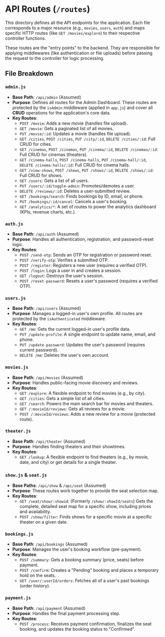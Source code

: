 # API Routes (`/routes`)

This directory defines all the API endpoints for the application. Each file corresponds to a major resource (e.g., `movies`, `users`, `auth`) and maps specific HTTP routes (like `GET /movies/explore`) to their respective controller functions.

These routes are the "entry points" to the backend. They are responsible for applying middlewares (like authentication or file uploads) before passing the request to the controller for logic processing.

## File Breakdown

### `admin.js`
* **Base Path**: `/api/admin` (Assumed)
* **Purpose**: Defines all routes for the Admin Dashboard. These routes are protected by the `isAdmin` middleware (applied in `app.js`) and cover all **CRUD** operations for the application's core data.
* **Key Routes**:
    * `POST /movie`: Adds a new movie (handles file upload).
    * `GET /movie`: Gets a paginated list of all movies.
    * `PUT /movie/:id`: Updates a movie (handles file upload).
    * `GET /cities`, `POST /cities`, `PUT /city/:id`, `DELETE /cities/:id`: Full CRUD for cities.
    * `GET /cinemas`, `POST /cinemas`, `PUT /cinema/:id`, `DELETE /cinemas/:id`: Full CRUD for cinemas (theaters).
    * `GET /cinema-halls`, `POST /cinema-halls`, `PUT /cinema-hall/:id`, `DELETE /cinema-halls/:id`: Full CRUD for cinema halls.
    * `GET /view-shows`, `POST /shows`, `PUT /shows/:id`, `DELETE /shows/:id`: Full CRUD for shows.
    * `GET /users`: Gets a list of all users.
    * `PUT /users/:id/toggle-admin`: Promotes/demotes a user.
    * `DELETE /reviews/:id`: Deletes a user-submitted review.
    * `GET /bookings/search`: Finds bookings by ID, email, or phone.
    * `PUT /bookings/:id/cancel`: Cancels a user's booking.
    * `GET /analytics/*`: A set of routes to power the analytics dashboard (KPIs, revenue charts, etc.).

### `auth.js`
* **Base Path**: `/api/auth` (Assumed)
* **Purpose**: Handles all authentication, registration, and password-reset logic.
* **Key Routes**:
    * `POST /send-otp`: Sends an OTP for registration or password reset.
    * `POST /verify-otp`: Verifies a submitted OTP.
    * `POST /register`: Registers a new user (requires a verified OTP).
    * `POST /login`: Logs a user in and creates a session.
    * `GET /logout`: Destroys the user's session.
    * `POST /reset-password`: Resets a user's password (requires a verified OTP).

### `users.js`
* **Base Path**: `/api/users` (Assumed)
* **Purpose**: Manages a logged-in user's own profile. All routes are protected by the `isAuthenticated` middleware.
* **Key Routes**:
    * `GET /me`: Gets the current logged-in user's profile data.
    * `PUT /update-profile`: A single endpoint to update name, email, and phone.
    * `PUT /update-password`: Updates the user's password (requires current password).
    * `DELETE /me`: Deletes the user's own account.

### `movies.js`
* **Base Path**: `/api/movies` (Assumed)
* **Purpose**: Handles public-facing movie discovery and reviews.
* **Key Routes**:
    * `GET /explore`: A flexible endpoint to find movies (e.g., by city).
    * `GET /cities`: Gets a simple list of all cities.
    * `GET /search`: Powers the main search bar for movies and theaters.
    * `GET /:movieId/reviews`: Gets all reviews for a movie.
    * `POST /:movieId/reviews`: Adds a new review for a movie (protected route).

### `theater.js`
* **Base Path**: `/api/theater` (Assumed)
* **Purpose**: Handles finding theaters and their showtimes.
* **Key Routes**:
    * `GET /lookup`: A flexible endpoint to find theaters (e.g., by movie, date, and city) or get details for a single theater.

### `show.js` & `seat.js`
* **Base Paths**: `/api/show` & `/api/seat` (Assumed)
* **Purpose**: These routes work together to provide the seat selection map.
* **Key Routes**:
    * `GET /seat/show/:showid`: (Formerly `/show/:showId/seats`) Gets the complete, detailed seat map for a specific show, including prices and availability.
    * `POST /show/filter`: Finds shows for a specific movie at a specific theater on a given date.

### `bookings.js`
* **Base Path**: `/api/bookings` (Assumed)
* **Purpose**: Manages the user's booking workflow (pre-payment).
* **Key Routes**:
    * `POST /summary`: Gets a booking summary (price, seats) before payment.
    * `POST /confirm`: Creates a "Pending" booking and places a temporary hold on the seats.
    * `GET /user/:userId/orders`: Fetches all of a user's past bookings (order history).

### `payment.js`
* **Base Path**: `/api/payment` (Assumed)
* **Purpose**: Handles the final payment processing step.
* **Key Routes**:
    * `POST /process`: Receives payment confirmation, finalizes the seat booking, and updates the booking status to "Confirmed".